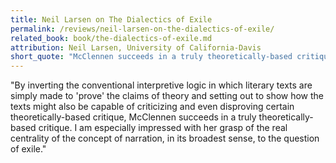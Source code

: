 ```yaml
---
title: Neil Larsen on The Dialectics of Exile
permalink: /reviews/neil-larsen-on-the-dialectics-of-exile/
related_book: book/the-dialectics-of-exile.md
attribution: Neil Larsen, University of California-Davis
short_quote: "McClennen succeeds in a truly theoretically-based critique. I am especially impressed with her grasp of the real centrality of the concept of narration, in its broadest sense, to the question of exile."
---
```

"By inverting the conventional interpretive logic in which literary texts are simply made to 'prove' the claims of theory and setting out to show how the texts might also be capable of criticizing and even disproving certain theoretically-based critique, McClennen succeeds in a truly theoretically-based critique. I am especially impressed with her grasp of the real centrality of the concept of narration, in its broadest sense, to the question of exile."
